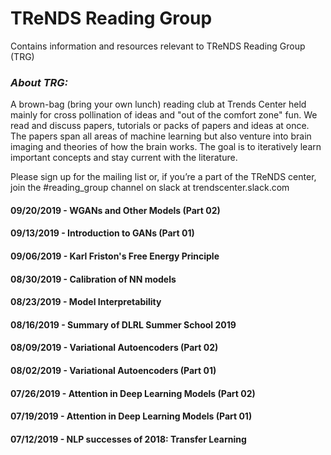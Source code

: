 # TReNDS Reading Group

Contains information and resources relevant to TReNDS Reading Group (TRG)

### __*About TRG:*__ 
A brown-bag (bring your own lunch) reading club at Trends Center held mainly for cross pollination of ideas and "out of the comfort zone" fun.  We read and discuss papers, tutorials or packs of papers and ideas at once. The  papers span all areas of machine learning but also venture into brain imaging and theories of how the brain works. The goal is to iteratively learn important concepts and stay current with the literature.

Please sign up for the mailing list or, if you’re a part of the TReNDS center, join the #reading_group channel on slack at trendscenter.slack.com

#### 09/20/2019 - WGANs and Other Models (Part 02)
#### 09/13/2019 - Introduction to GANs (Part 01)
#### 09/06/2019 - Karl Friston's Free Energy Principle
#### 08/30/2019 - Calibration of NN models
#### 08/23/2019 - Model Interpretability
#### 08/16/2019 - Summary of DLRL Summer School 2019
#### 08/09/2019 - Variational Autoencoders (Part 02)
#### 08/02/2019 - Variational Autoencoders (Part 01)
#### 07/26/2019 - Attention in Deep Learning Models (Part 02)
#### 07/19/2019 - Attention in Deep Learning Models (Part 01)
#### 07/12/2019 - NLP successes of 2018: Transfer Learning

